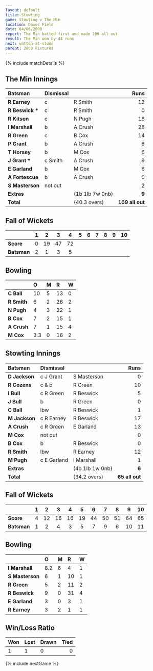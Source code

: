 ```yaml
---
layout: default
title: Stowting
game: Stowting v The Min
location: Dawes Field
date: 04/06/2000
report: The Min batted first and made 109 all out
result: The Min won by 44 runs
next: watton-at-stone
parent: 2000 Fixtures
---
```


{% include matchDetails %}


## The Min Innings

| Batsman | Dismissal |  | Runs |
|:---|:---|---|---:|
| **R Earney** | c | R Smith | 12 |
| **R Beswick &#42;** | c | R Smith | 0 |
| **R Kitson** | c | N Pugh | 18 |
| **I Marshall** | b | A Crush | 28 |
| **R Green** | c | B Cox | 14 |
| **P Grant** | b | A Crush | 6 |
| **T Horsey** | b | M Cox | 6 |
| **J Grant &#8224;** | c Smith | A Crush | 9 |
| **E Garland** | b | M Cox | 6 |
| **A Fortescue** | b | A Crush | 0 |
| **S Masterson** | not out |  | 2 |
| **Extras** | | (1b 1lb 7w 0nb) | **9** |
| **Total** | | (40.3 overs) | **109 all out** |

## Fall of Wickets

| | 1 | 2 | 3 | 4 | 5 | 6 | 7 | 8 | 9 | 10 |
|---|:---:|:---:|:---:|:---:|:---:|:---:|:---:|:---:|:---:|:---:|
| **Score** | 0 | 19 | 47 | 72 |  |  |  |  |  |  |
| **Batsman** | 2 | 1 | 3 | 5 |  |  |  |  |  |  |

## Bowling

| | O | M | R | W |
|---|:---|:---|:---|:---|
| **C Ball** | 10 | 5 | 13 | 0 |
| **R Smith** | 6 | 2 | 26 | 2 |
| **N Pugh** | 4 | 3 | 22 | 1 |
| **B Cox** | 7 | 2 | 15 | 1 |
| **A Crush** | 7 | 1 | 15 | 4 |
| **M Cox** | 3.3 | 0 | 16 | 2 |

## Stowting Innings

| Batsman | Dismissal |  | Runs |
|:---|:---|---|---:|
| **D Jackson** | c J Grant | S Masterson | 0 |
| **R Cozens** | c & b | R Green | 10 |
| **I Bull** | c R Green | R Beswick | 5 |
| **J Bull** | b | R Green | 0 |
| **C Ball** | lbw | R Beswick | 1 |
| **M Jackson** | c R Earney | R Beswick | 17 |
| **A Crush** | c R Green | E Garland | 13 |
| **M Cox** | not out |  | 0 |
| **B Cox** | b | R Beswick | 0 |
| **R Smith** | lbw | R Earney | 12 |
| **M Pugh** | c E Garland | I Marshall | 1 |
| **Extras** | | (4b 1lb 1w 0nb) | **6** |
| **Total** | | (34.2 overs) | **65 all out** |

## Fall of Wickets

| | 1 | 2 | 3 | 4 | 5 | 6 | 7 | 8 | 9 | 10 |
|---|:---:|:---:|:---:|:---:|:---:|:---:|:---:|:---:|:---:|:---:|
| **Score** | 4 | 12 | 16 | 16 | 19 | 44 | 50 | 51 | 64 | 65 |
| **Batsman** | 1 | 2 | 4 | 3 | 5 | 7 | 9 | 6 | 10 | 11 |

## Bowling

| | O | M | R | W |
|---|:---|:---|:---|:---|
| **I Marshall** | 8.2 | 6 | 4 | 1 |
| **S Masterson** | 6 | 1 | 10 | 1 |
| **R Green** | 5 | 2 | 11 | 2 |
| **R Beswick** | 9 | 0 | 31 | 4 |
| **E Garland** | 3 | 0 | 3 | 1 |
| **R Earney** | 3 | 2 | 1 | 1 |

## Win/Loss Ratio

| Won | Lost | Drawn | Tied |
|:---|:---|:---|---:|
| 1 | 1 | 0 | 0 |

{% include nextGame %}